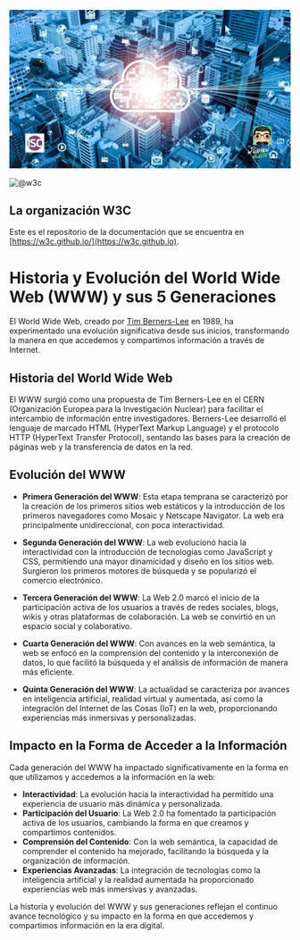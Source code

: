 
![](./Images/Header_evo.jpg)

<img itemprop="image" class="avatar flex-shrink-0 mb-3 mr-3 mb-md-0 mr-md-4" src="https://avatars.githubusercontent.com/u/379216?s=200&amp;v=4" width="100" height="100" alt="@w3c">

## La organización W3C
Este es el repositorio de la documentación que se encuentra en [https://w3c.github.io/](https://w3c.github.io).


# Historia y Evolución del World Wide Web (WWW) y sus 5 Generaciones

El World Wide Web, creado por [Tim Berners-Lee](https://es.wikipedia.org/wiki/Tim_Berners-Lee) en 1989, ha experimentado una evolución significativa desde sus inicios, transformando la manera en que accedemos y compartimos información a través de Internet.

## Historia del World Wide Web

El WWW surgió como una propuesta de Tim Berners-Lee en el CERN (Organización Europea para la Investigación Nuclear) para facilitar el intercambio de información entre investigadores. Berners-Lee desarrolló el lenguaje de marcado HTML (HyperText Markup Language) y el protocolo HTTP (HyperText Transfer Protocol), sentando las bases para la creación de páginas web y la transferencia de datos en la red.

## Evolución del WWW

- **Primera Generación del WWW**: Esta etapa temprana se caracterizó por la creación de los primeros sitios web estáticos y la introducción de los primeros navegadores como Mosaic y Netscape Navigator. La web era principalmente unidireccional, con poca interactividad.

- **Segunda Generación del WWW**: La web evolucionó hacia la interactividad con la introducción de tecnologías como JavaScript y CSS, permitiendo una mayor dinamicidad y diseño en los sitios web. Surgieron los primeros motores de búsqueda y se popularizó el comercio electrónico.

- **Tercera Generación del WWW**: La Web 2.0 marcó el inicio de la participación activa de los usuarios a través de redes sociales, blogs, wikis y otras plataformas de colaboración. La web se convirtió en un espacio social y colaborativo.

- **Cuarta Generación del WWW**: Con avances en la web semántica, la web se enfocó en la comprensión del contenido y la interconexión de datos, lo que facilitó la búsqueda y el análisis de información de manera más eficiente.

- **Quinta Generación del WWW**: La actualidad se caracteriza por avances en inteligencia artificial, realidad virtual y aumentada, así como la integración del Internet de las Cosas (IoT) en la web, proporcionando experiencias más inmersivas y personalizadas.

## Impacto en la Forma de Acceder a la Información

Cada generación del WWW ha impactado significativamente en la forma en que utilizamos y accedemos a la información en la web:

- **Interactividad**: La evolución hacia la interactividad ha permitido una experiencia de usuario más dinámica y personalizada.
- **Participación del Usuario**: La Web 2.0 ha fomentado la participación activa de los usuarios, cambiando la forma en que creamos y compartimos contenidos.
- **Comprensión del Contenido**: Con la web semántica, la capacidad de comprender el contenido ha mejorado, facilitando la búsqueda y la organización de información.
- **Experiencias Avanzadas**: La integración de tecnologías como la inteligencia artificial y la realidad aumentada ha proporcionado experiencias web más inmersivas y avanzadas.

La historia y evolución del WWW y sus generaciones reflejan el continuo avance tecnológico y su impacto en la forma en que accedemos y compartimos información en la era digital.

